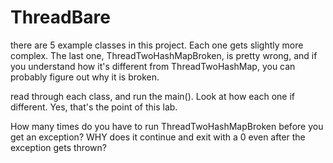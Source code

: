 # ThreadBare

there are 5 example classes in this project.
Each one gets slightly more complex. The last one, ThreadTwoHashMapBroken, is pretty wrong,
and if you understand how it's different from ThreadTwoHashMap, you can probably figure out why it is broken.

read through each class, and run the main().
Look at how each one if different.
Yes, that's the point of this lab.

How many times do you have to run ThreadTwoHashMapBroken before you get
an exception? WHY does it continue and exit with a 0 even after
the exception gets thrown?

